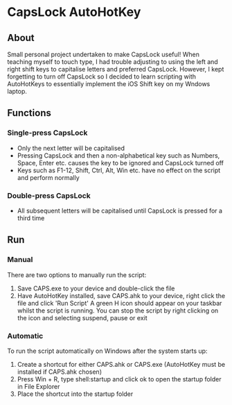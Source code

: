 # CapsLock AutoHotKey
## About
 Small personal project undertaken to make CapsLock useful! When teaching myself to touch type, I had trouble adjusting to using the left and right shift keys to capitalise letters and preferred CapsLock. However, I kept forgetting to turn off CapsLock so I decided to learn scripting with AutoHotKeys to essentially implement the iOS Shift key on my Wndows laptop.

## Functions
### Single-press CapsLock
* Only the next letter will be capitalised
* Pressing CapsLock and then a non-alphabetical key such as Numbers, Space, Enter etc. causes the key to be ignored and CapsLock turned off
* Keys such as F1-12, Shift, Ctrl, Alt, Win etc. have no effect on the script and perform normally

### Double-press CapsLock 
* All subsequent letters will be capitalised until CapsLock is pressed for a third time

## Run
### Manual
There are two options to manually run the script:
1. Save CAPS.exe to your device and double-click the file
2. Have AutoHotKey installed, save CAPS.ahk to your device, right click the file and click 'Run Script'
A green H icon should appear on your taskbar whilst the script is running. You can stop the script by right clicking on the icon and selecting suspend, pause or exit

### Automatic
To run the script automatically on Windows after the system starts up:
1. Create a shortcut for either CAPS.ahk or CAPS.exe (AutoHotKey must be installed if CAPS.ahk chosen)
2. Press Win + R, type shell:startup and click ok to open the startup folder in File Explorer
3. Place the shortcut into the startup folder